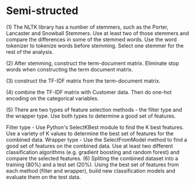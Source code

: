 # Semi-structed
(1) The NLTK library has a number of stemmers, such as the Porter, Lancaster and Snowball Stemmers. Use at least two of those stemmers and compare the differences in some of the stemmed words. Use the word tokenizer to tokenize words before stemming. Select one stemmer for the rest of the analysis.

(2) After stemming, construct the term-document matrix. Eliminate stop words when constructing the term document matrix.

(3) construct the TF-IDF matrix from the term-document matrix.

(4) combine the TF-IDF matrix with Customer data. Then do one-hot encoding on the categorical variables.

(5) There are two types of feature selection methods - the filter type and the wrapper type. Use both types to determine a good set of features. 

Filter type - Use Python's SelectKBest module to find the K best features. Use a variety of K values to determine the best set of features for the combined data.
Wrapper type - Use the SelectFromModel method to find a good set of features on the combined data. Use at least two different classification algorithms (e.g. gradient boosting and random forest) and compare the selected features.
(6) Spliting the combined dataset into a training (80%) and a test set (20%). Using the best set of features from each method (filter and wrapper), build new classification models and evaluate them on the test data.
